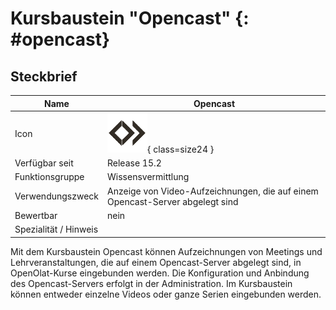 # Kursbaustein "Opencast"  {: #opencast}

## Steckbrief

Name | Opencast
---------|----------
Icon | ![Opencast Icon](assets/course_element_opencast_icon.png){ class=size24  }
Verfügbar seit | Release 15.2
Funktionsgruppe | Wissensvermittlung
Verwendungszweck | Anzeige von Video-Aufzeichnungen, die auf einem Opencast-Server abgelegt sind
Bewertbar | nein
Spezialität / Hinweis |


Mit dem Kursbaustein Opencast können Aufzeichnungen von Meetings und Lehrveranstaltungen, die auf einem Opencast-Server abgelegt sind, in OpenOlat-Kurse eingebunden werden. Die Konfiguration und Anbindung des Opencast-Servers erfolgt in der Administration. Im Kursbaustein können entweder einzelne Videos oder ganze Serien eingebunden werden.